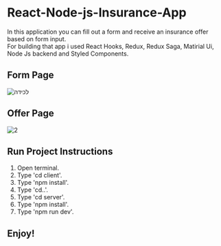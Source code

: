 # React-Node-js-Insurance-App
In this application you can fill out a form and receive an insurance offer based on form input.  
For building that app i used React Hooks, Redux, Redux Saga, Matirial Ui, Node Js backend and Styled Components.   

## Form Page
![‏‏לכידה](https://user-images.githubusercontent.com/57434735/119360815-afd3e700-bcb3-11eb-86aa-f0eff7dcdb28.PNG)

## Offer Page
![2](https://user-images.githubusercontent.com/57434735/119360988-da25a480-bcb3-11eb-8cf3-2a2db97d5bb4.PNG)

## Run Project Instructions
1. Open terminal.
2. Type 'cd client'.
3. Type 'npm install'.
4. Type 'cd..'.
5. Type 'cd server'.
6. Type 'npm install'.
7. Type 'npm run dev'.

## Enjoy!



